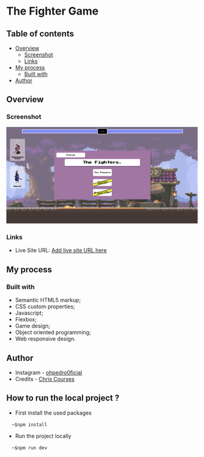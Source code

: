 # **The Fighter Game**

## Table of contents

- [Overview](#overview)
  - [Screenshot](#screenshot)
  - [Links](#links)
- [My process](#my-process)
  - [Built with](#built-with)
- [Author](#author)

## Overview

### Screenshot

![Project Preview](./assets/img/screenshot/home.png)

### Links

- Live Site URL: [Add live site URL here](https://eu-pedro0ficial.github.io/The-Fighter-Game/)

## My process

### Built with

- Semantic HTML5 markup;
- CSS custom properties;
- Javascript;
- Flexbox;
- Game design;
- Object oriented programming;
- Web responsive design.

## Author

- Instagram - [ohpedro0ficial](https://instagram.com/ohpedro0ficial?igshid=ZDdkNTZiNTM=)
- Credits - [Chris Courses](https://www.youtube.com/watch?v=vyqbNFMDRGQ&t=2s)

## How to run the local project ?

- First install the used packages
```
  ~$npm install
```
- Run the project locally
```
  ~$npm run dev
```
